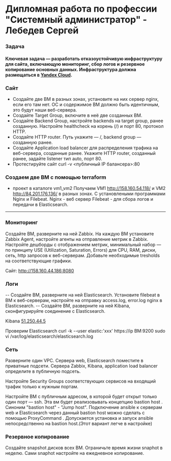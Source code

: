 # Дипломная работа по профессии "Системный администратор" - Лебедев Сергей
### Задача
#### Ключевая задача — разработать отказоустойчивую инфраструктуру для сайта, включающую мониторинг, сбор логов и резервное копирование основных данных. Инфраструктура должна размещаться в [Yandex Cloud](https://cloud.yandex.com/).

### Сайт

- Создайте две ВМ в разных зонах, установите на них сервер nginx, если его там нет. ОС и содержимое ВМ должно быть идентичным, это будут наши веб-сервера.
- Создайте Target Group, включите в неё две созданных ВМ.
- Создайте Backend Group, настройте backends на target group, ранее созданную. Настройте healthcheck на корень (/) и порт 80, протокол HTTP.
- Создайте HTTP router. Путь укажите — /, backend group — созданную ранее.
- Создайте Application load balancer для распределения трафика на веб-сервера, созданные ранее. Укажите HTTP router, созданный ранее, задайте listener тип auto, порт 80.
- Протестируйте сайт curl -v <публичный IP балансера>:80
  
### Создаем две ВМ с помощью terraform
- проект в каталоге vm1_vm2
Получаем VM1 http://158.160.54.118/ и VM2 http://84.201.176.136/ в разных зонах. С установлеными программами Nginx и Filebeat.
Nginx - веб сервер
Filebeat - для сбора логов и передачи в Elasticsearch.
---
### Мониторинг
Создайте ВМ, разверните на ней Zabbix. На каждую ВМ установите Zabbix Agent, настройте агенты на отправление метрик в Zabbix.
Настройте дешборды с отображением метрик, минимальный набор — по принципу USE (Utilization, Saturation, Errors) для CPU, RAM, диски, сеть, http запросов к веб-серверам. Добавьте необходимые tresholds на соответствующие графики.

Сайт: http://158.160.44.186:8080

### Логи
-- Cоздайте ВМ, разверните на ней Elasticsearch. Установите filebeat в ВМ к веб-серверам, настройте на отправку access.log, error.log nginx в Elasticsearch.
-- Создайте ВМ, разверните на ней Kibana, сконфигурируйте соединение с Elasticsearch.

Kibana [51.250.44.5](http://51.250.44.5:5601/)

Проверим Elasticsearch curl -k --user elastic:'xxx' https://ip ВМ:9200
sudo vi /var/log/elasticsearch/elasticsearch.log
### Сеть

Разверните один VPC. Сервера web, Elasticsearch поместите в приватные подсети. Сервера Zabbix, Kibana, application load balancer определите в публичную подсеть.

Настройте Security Groups соответствующих сервисов на входящий трафик только к нужным портам.

Настройте ВМ с публичным адресом, в которой будет открыт только один порт — ssh. Эта вм будет реализовывать концепцию bastion host . Синоним "bastion host" - "Jump host". Подключение ansible к серверам web и Elasticsearch через данный bastion host можно сделать с помощью ProxyCommand . Допускается установка и запуск ansible непосредственно на bastion host.(Этот вариант легче в настройке)

### Резервное копирование
Создайте snapshot дисков всех ВМ. Ограничьте время жизни snaphot в неделю. Сами snaphot настройте на ежедневное копирование.

